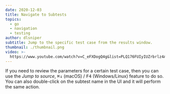 ```yaml
---
date: 2020-12-03
title: Navigate to Subtests
topics:
  - go
  - navigation
  - testing
author: dlsniper
subtitle: Jump to the specific test case from the results window.
thumbnail: ./thumbnail.png
video: >-
  https://www.youtube.com/watch?v=C_eFXDogQ4g&list=PLQ176FUIyIUZrbrlz4AY1V8VzBJKZyVlW&index=79
---
```


If you need to review the parameters for a certain test case, then you can use the _Jump to source_, <kbd>⌘↓</kbd> (macOS) / <kbd>F4</kbd> (Windows/Linux) feature to do so. You can also double-click on the subtest name in the UI and it will perform the same action.
